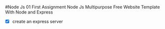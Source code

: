 #Node Js 01
First Assignment Node Js
Multipurpose Free Website Template With Node and Express
-[x] create an express server
